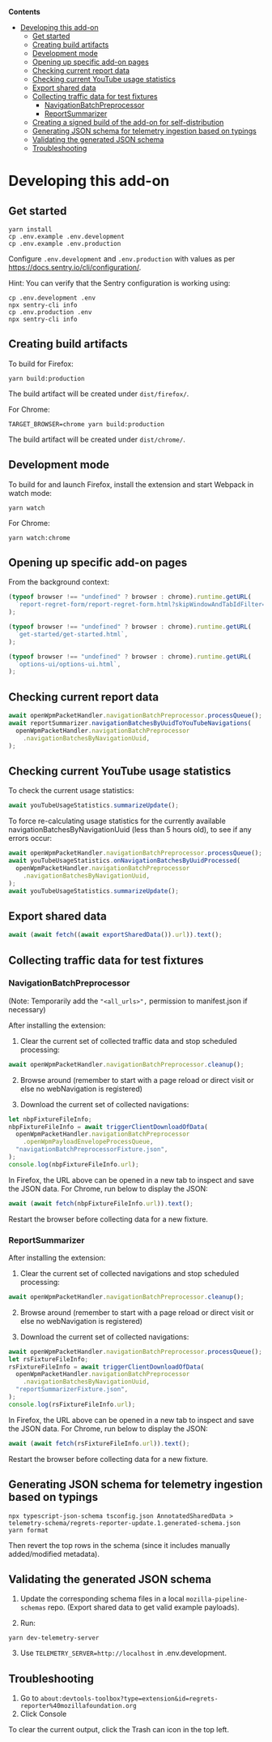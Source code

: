 <!-- START doctoc generated TOC please keep comment here to allow auto update -->
<!-- DON'T EDIT THIS SECTION, INSTEAD RE-RUN doctoc TO UPDATE -->

**Contents**

- [Developing this add-on](#developing-this-add-on)
  - [Get started](#get-started)
  - [Creating build artifacts](#creating-build-artifacts)
  - [Development mode](#development-mode)
  - [Opening up specific add-on pages](#opening-up-specific-add-on-pages)
  - [Checking current report data](#checking-current-report-data)
  - [Checking current YouTube usage statistics](#checking-current-youtube-usage-statistics)
  - [Export shared data](#export-shared-data)
  - [Collecting traffic data for test fixtures](#collecting-traffic-data-for-test-fixtures)
    - [NavigationBatchPreprocessor](#navigationbatchpreprocessor)
    - [ReportSummarizer](#reportsummarizer)
  - [Creating a signed build of the add-on for self-distribution](#creating-a-signed-build-of-the-add-on-for-self-distribution)
  - [Generating JSON schema for telemetry ingestion based on typings](#generating-json-schema-for-telemetry-ingestion-based-on-typings)
  - [Validating the generated JSON schema](#validating-the-generated-json-schema)
  - [Troubleshooting](#troubleshooting)

<!-- END doctoc generated TOC please keep comment here to allow auto update -->

# Developing this add-on

## Get started

```
yarn install
cp .env.example .env.development
cp .env.example .env.production
```

Configure `.env.development` and `.env.production` with values as per https://docs.sentry.io/cli/configuration/.

Hint: You can verify that the Sentry configuration is working using:

```
cp .env.development .env
npx sentry-cli info
cp .env.production .env
npx sentry-cli info
```

## Creating build artifacts

To build for Firefox:

```
yarn build:production
```

The build artifact will be created under `dist/firefox/`.

For Chrome:

```
TARGET_BROWSER=chrome yarn build:production
```

The build artifact will be created under `dist/chrome/`.

## Development mode

To build for and launch Firefox, install the extension and start Webpack in watch mode:

```
yarn watch
```

For Chrome:

```
yarn watch:chrome
```

## Opening up specific add-on pages

From the background context:

```javascript
(typeof browser !== "undefined" ? browser : chrome).runtime.getURL(
  `report-regret-form/report-regret-form.html?skipWindowAndTabIdFilter=1`,
);
```

```javascript
(typeof browser !== "undefined" ? browser : chrome).runtime.getURL(
  `get-started/get-started.html`,
);
```

```javascript
(typeof browser !== "undefined" ? browser : chrome).runtime.getURL(
  `options-ui/options-ui.html`,
);
```

## Checking current report data

```javascript
await openWpmPacketHandler.navigationBatchPreprocessor.processQueue();
await reportSummarizer.navigationBatchesByUuidToYouTubeNavigations(
  openWpmPacketHandler.navigationBatchPreprocessor
    .navigationBatchesByNavigationUuid,
);
```

## Checking current YouTube usage statistics

To check the current usage statistics:

```javascript
await youTubeUsageStatistics.summarizeUpdate();
```

To force re-calculating usage statistics for the currently available navigationBatchesByNavigationUuid
(less than 5 hours old), to see if any errors occur:

```javascript
await openWpmPacketHandler.navigationBatchPreprocessor.processQueue();
await youTubeUsageStatistics.onNavigationBatchesByUuidProcessed(
  openWpmPacketHandler.navigationBatchPreprocessor
    .navigationBatchesByNavigationUuid,
);
await youTubeUsageStatistics.summarizeUpdate();
```

## Export shared data

```javascript
await (await fetch((await exportSharedData()).url)).text();
```

## Collecting traffic data for test fixtures

### NavigationBatchPreprocessor

(Note: Temporarily add the `"<all_urls>",` permission to manifest.json if necessary)

After installing the extension:

1. Clear the current set of collected traffic data and stop scheduled processing:

```javascript
await openWpmPacketHandler.navigationBatchPreprocessor.cleanup();
```

2. Browse around (remember to start with a page reload or direct visit or else no webNavigation is registered)

3. Download the current set of collected navigations:

```javascript
let nbpFixtureFileInfo;
nbpFixtureFileInfo = await triggerClientDownloadOfData(
  openWpmPacketHandler.navigationBatchPreprocessor
    .openWpmPayloadEnvelopeProcessQueue,
  "navigationBatchPreprocessorFixture.json",
);
console.log(nbpFixtureFileInfo.url);
```

In Firefox, the URL above can be opened in a new tab to inspect and save the JSON data. For Chrome, run below to display the JSON:

```javascript
await (await fetch(nbpFixtureFileInfo.url)).text();
```

Restart the browser before collecting data for a new fixture.

### ReportSummarizer

After installing the extension:

1. Clear the current set of collected navigations and stop scheduled processing:

```javascript
await openWpmPacketHandler.navigationBatchPreprocessor.cleanup();
```

2. Browse around (remember to start with a page reload or direct visit or else no webNavigation is registered)

3. Download the current set of collected navigations:

```javascript
await openWpmPacketHandler.navigationBatchPreprocessor.processQueue();
let rsFixtureFileInfo;
rsFixtureFileInfo = await triggerClientDownloadOfData(
  openWpmPacketHandler.navigationBatchPreprocessor
    .navigationBatchesByNavigationUuid,
  "reportSummarizerFixture.json",
);
console.log(rsFixtureFileInfo.url);
```

In Firefox, the URL above can be opened in a new tab to inspect and save the JSON data. For Chrome, run below to display the JSON:

```javascript
await (await fetch(rsFixtureFileInfo.url)).text();
```

Restart the browser before collecting data for a new fixture.

## Generating JSON schema for telemetry ingestion based on typings

```
npx typescript-json-schema tsconfig.json AnnotatedSharedData > telemetry-schema/regrets-reporter-update.1.generated-schema.json
yarn format
```

Then revert the top rows in the schema (since it includes manually added/modified metadata).

## Validating the generated JSON schema

1. Update the corresponding schema files in a local `mozilla-pipeline-schemas` repo. (Export shared data to get valid example payloads).

2. Run:

```
yarn dev-telemetry-server
```

3. Use `TELEMETRY_SERVER=http://localhost` in .env.development.

## Troubleshooting

1. Go to `about:devtools-toolbox?type=extension&id=regrets-reporter%40mozillafoundation.org`
2. Click Console

To clear the current output, click the Trash can icon in the top left.
